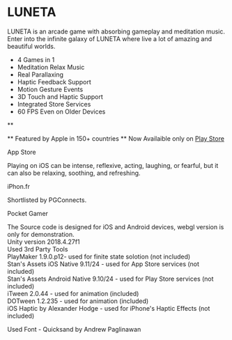 # LUNETA



LUNETA is an arcade game with absorbing gameplay and meditation music.
Enter into the infinite galaxy of LUNETA where live a lot of amazing and beautiful worlds.

- 4 Games in 1
- Meditation Relax Music
- Real Parallaxing
- Haptic Feedback Support
- Motion Gesture Events
- 3D Touch and Haptic Support
- Integrated Store Services
- 60 FPS Even on Older Devices

**

** Featured by Apple in 150+ countries
** Now Availaible only on [Play Store](https://play.google.com/store/apps/details?id=com.markhunanyan.luneta)



App Store

Playing on iOS can be intense, reflexive, acting, laughing, or fearful, but it can also be relaxing, soothing, and refreshing.

iPhon.fr

Shortlisted by PGConnects.

Pocket Gamer




The Source code is designed for iOS and Android devices, webgl version is only for demonstration.  
Unity version 2018.4.27f1  
Used 3rd Party Tools  
PlayMaker 1.9.0.p12- used for finite state solotion (not included)  
Stan's Assets iOS Native 9.11/24 - used for App Store services (not included)  
Stan's Assets Android Native 9.10/24 - used for Play Store services (not included)  
iTween 2.0.44 - used for animation (included)  
DOTween 1.2.235 - used for animation (included)  
iOS Haptic by Alexander Hodge - used for iPhone's Haptic Effects (not included)  

Used Font - Quicksand by Andrew Paglinawan  
